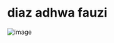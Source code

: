 # diaz adhwa fauzi

![image](https://discord.com/channels/1043699177105924146/1043699177105924149/1044672901439311893)
